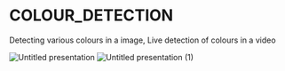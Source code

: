 # COLOUR_DETECTION
Detecting various colours in a image, Live detection of colours in a video

![Untitled presentation](https://user-images.githubusercontent.com/59553356/122556965-ca527380-d059-11eb-81e8-98a4f3bb7144.jpg)
![Untitled presentation (1)](https://user-images.githubusercontent.com/59553356/122556980-cd4d6400-d059-11eb-8311-df17b7feeca3.jpg)

